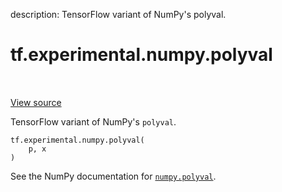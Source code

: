 description: TensorFlow variant of NumPy's polyval.

<div itemscope itemtype="http://developers.google.com/ReferenceObject">
<meta itemprop="name" content="tf.experimental.numpy.polyval" />
<meta itemprop="path" content="Stable" />
</div>

# tf.experimental.numpy.polyval

<!-- Insert buttons and diff -->

<table class="tfo-notebook-buttons tfo-api nocontent" align="left">

</table>

<a target="_blank" class="external" href="/code/stable/tensorflow/python/ops/numpy_ops/np_math_ops.py">View source</a>



TensorFlow variant of NumPy's `polyval`.

<pre class="devsite-click-to-copy prettyprint lang-py tfo-signature-link">
<code>tf.experimental.numpy.polyval(
    p, x
)
</code></pre>



<!-- Placeholder for "Used in" -->

See the NumPy documentation for [`numpy.polyval`](https://numpy.org/doc/1.16/reference/generated/numpy.polyval.html).